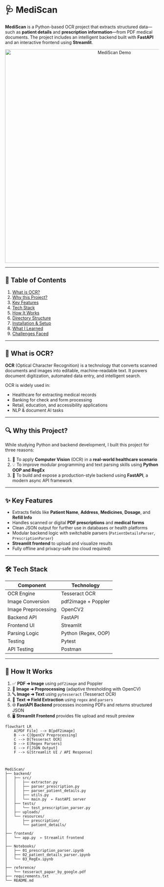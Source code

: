 # 🩺 MediScan

**MediScan** is a Python-based OCR project that extracts structured data—such as **patient details** and **prescription information**—from PDF medical documents. The project includes an intelligent backend built with **FastAPI** and an interactive frontend using **Streamlit**.

<div align="center">
  <img src="https://github.com/Mohamed-Imran-94/MediScan/blob/main/MediScan%20-%20Working%20video.webm" width="700" alt="MediScan Demo">
</div>

---

## 📌 Table of Contents

1. [What is OCR?](#what-is-ocr)
2. [Why this Project?](#why-this-project)
3. [Key Features](#key-features)
4. [Tech Stack](#tech-stack)
5. [How It Works](#how-it-works)
6. [Directory Structure](#directory-structure)
7. [Installation & Setup](#installation--setup)
8. [What I Learned](#what-i-learned)
9. [Challenges Faced](#challenges-faced)

---

## 📖 What is OCR?

**OCR** (Optical Character Recognition) is a technology that converts scanned documents and images into editable, machine-readable text. It powers document digitization, automated data entry, and intelligent search.

OCR is widely used in:

- Healthcare for extracting medical records
- Banking for check and form processing
- Retail, education, and accessibility applications
- NLP & document AI tasks

---

## 🔍 Why this Project?

While studying Python and backend development, I built this project for three reasons:

1. 🧠 To apply **Computer Vision** (OCR) in a **real-world healthcare scenario**
2. 💡 To improve modular programming and text parsing skills using **Python OOP and RegEx**
3. 🚀 To build and expose a production-style backend using **FastAPI**, a modern async API framework

---

## ✨ Key Features

- Extracts fields like **Patient Name**, **Address**, **Medicines**, **Dosage**, and **Refill Info**
- Handles scanned or digital **PDF prescriptions** and **medical forms**
- Clean JSON output for further use in databases or health platforms
- Modular backend logic with switchable parsers (`PatientDetailsParser`, `PrescriptionParser`)
- **Streamlit frontend** to upload and visualize results
- Fully offline and privacy-safe (no cloud required)

---

## 🛠 Tech Stack

| Component       | Technology       |
|----------------|------------------|
| OCR Engine      | Tesseract OCR     |
| Image Conversion | pdf2image + Poppler |
| Image Preprocessing | OpenCV2           |
| Backend API     | FastAPI            |
| Frontend UI     | Streamlit          |
| Parsing Logic   | Python (Regex, OOP) |
| Testing         | Pytest             |
| API Testing     | Postman            |

---

## 🔁 How It Works

1. ✅ **PDF ➜ Image** using `pdf2image` and Poppler
2. 🎨 **Image ➜ Preprocessing** (adaptive thresholding with OpenCV)
3. 🔤 **Image ➜ Text** using `pytesseract` (Tesseract OCR)
4. 🔎 **Text ➜ Field Extraction** using `regex` and `parsers`
5. 🌐 **FastAPI Backend** processes incoming PDFs and returns structured JSON
6. 🖥 **Streamlit Frontend** provides file upload and result preview

```mermaid
flowchart LR
    A[PDF File] --> B[pdf2image]
    B --> C[OpenCV Preprocessing]
    C --> D[Tesseract OCR]
    D --> E[Regex Parsers]
    E --> F[JSON Output]
    F --> G[Streamlit UI / API Response]



MediScan/
├── backend/
│   ├── src/
│   │   ├── extractor.py
│   │   ├── parser_prescription.py
│   │   ├── parser_patient_details.py
│   │   ├── utils.py
│   │   └── main.py  ← FastAPI server
│   ├── tests/
│   │   └── test_prescription_parser.py
│   ├── uploads/
│   └── resources/
│       ├── prescription/
│       └── patient_details/
│
├── frontend/
│   └── app.py  ← Streamlit frontend
│
├── Notebooks/
│   ├── 01_prescription_parser.ipynb
│   ├── 02_patient_details_parser.ipynb
│   └── 03_RegEx.ipynb
│
├── reference/
│   └── tesseract_papar_by_google.pdf
├── requirements.txt
└── README.md


